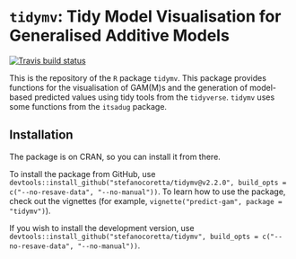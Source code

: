 # `tidymv`: Tidy Model Visualisation for Generalised Additive Models

<!-- badges: start -->
[![Travis build status](https://travis-ci.org/stefanocoretta/tidymv.svg?branch=master)](https://travis-ci.org/stefanocoretta/tidymv)
<!-- badges: end -->

This is the repository of the `R` package `tidymv`. This package provides functions for the visualisation of GAM(M)s and the generation of model-based predicted values using tidy tools from the `tidyverse`. `tidymv` uses some functions from the `itsadug` package.

## Installation

The package is on CRAN, so you can install it from there.

To install the package from GitHub, use `devtools::install_github("stefanocoretta/tidymv@v2.2.0", build_opts = c("--no-resave-data", "--no-manual"))`. To learn how to use the package, check out the vignettes (for example, `vignette("predict-gam", package = "tidymv")`).

If you wish to install the development version, use `devtools::install_github("stefanocoretta/tidymv", build_opts = c("--no-resave-data", "--no-manual"))`.

